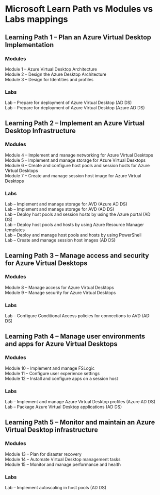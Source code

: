 # Microsoft Learn Path vs Modules vs Labs mappings
## Learning Path 1 – Plan an Azure Virtual Desktop Implementation
### Modules
Module 1 – Azure Virtual Desktop Architecture <br>
Module 2 – Design the Azure Desktop Architecture <br>
Module 3 – Design for Identities and profiles <br>
### Labs
Lab – Prepare for deployment of Azure Virtual Desktop (AD DS) <br>
Lab – Prepare for deployment of Azure Virtual Desktop (Azure AD DS) <br>
## Learning Path 2 – Implement an Azure Virtual Desktop Infrastructure
### Modules
Module 4 – Implement and manage networking for Azure Virtual Desktops <br>
Module 5 – Implement and manage storage for Azure Virtual Desktops <br>
Module 6 – Create and configure host pools and session hosts for Azure Virtual Desktops <br>
Module 7 – Create and manage session host image for Azure Virtual Desktops <br>
### Labs
Lab – Implement and manage storage for AVD (Azure AD DS) <br>
Lab – Implement and manage storage for AVD (AD DS)  <br>
Lab – Deploy host pools and session hosts by using the Azure portal (AD DS) <br>
Lab – Deploy host pools and hosts by using Azure Resource Manager templates <br>
Lab – Deploy and manage host pools and hosts by using PowerShell <br>
Lab – Create and manage session host images (AD DS) <br>
## Learning Path 3 – Manage access and security for Azure Virtual Desktops
### Modules
Module 8 – Manage access for Azure Virtual Desktops <br>
Module 9 – Manage security for Azure Virtual Desktops <br>
### Labs
Lab – Configure Conditional Access policies for connections to AVD (AD DS) <br>
## Learning Path 4 – Manage user environments and apps for Azure Virtual Desktops
### Modules
Module 10 – Implement and manage FSLogic <br>
Module 11 – Configure user experience settings <br>
Module 12 – Install and configure apps on a session host <br>
### Labs
Lab – Implement and manage Azure Virtual Desktop profiles (Azure AD DS) <br>
Lab – Package Azure Virtual Desktop applications (AD DS) <br>
## Learning Path 5 – Monitor and maintain an Azure Virtual Desktop infrastructure
### Modules
Module 13 – Plan for disaster recovery <br>
Module 14 – Automate Virtual Desktop management tasks <br>
Module 15 – Monitor and manage performance and health <br>
### Labs
Lab – Implement autoscaling in host pools (AD DS) <br>
